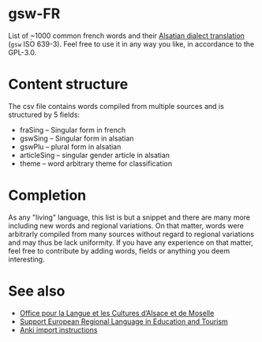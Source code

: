 # gsw-FR

List of ̣~1000 common french words and their [Alsatian dialect translation](https://en.wikipedia.org/wiki/Alsatian_dialect) (`gsw` ISO 639-3). Feel free to use it in any way you like, in accordance to the GPL-3.0.

# Content structure

The csv file contains words compiled from multiple sources and is structured by 5 fields:

* fraSing – Singular form in french
* gswSing – Singular form in alsatian
* gswPlu – plural form in alsatian
* articleSing – singular gender article in alsatian
* theme – word arbitrary theme for classification

# Completion

As any "living" language, this list is but a snippet and there are many more including new words and regional variations. On that matter, words were arbitrarly compiled from many sources without regard to regional variations and may thus be lack uniformity. If you have any experience on that matter, feel free to contribute by adding words, fields or anything you deem interesting.

# See also

* [Office pour la Langue et les Cultures d’Alsace et de Moselle](https://www.olcalsace.org/)
* [Support European Regional Language in Education and Tourism](http://serletproject.eu/)
* [Anki import instructions](https://docs.ankiweb.net/importing.html?highlight=csv#text-files)
